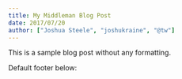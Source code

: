 ```yaml
---
title: My Middleman Blog Post
date: 2017/07/20
author: ["Joshua Steele", "joshukraine", "@tw"]
---
```


This is a sample blog post without any formatting.

Default footer below: